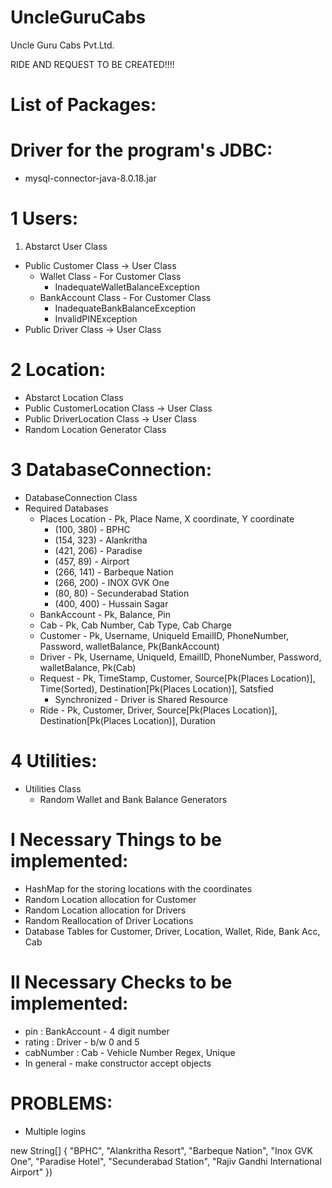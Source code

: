 # UncleGuruCabs
Uncle Guru Cabs Pvt.Ltd.




RIDE AND REQUEST TO BE CREATED!!!!

# List of Packages:
# Driver for the program's JDBC:
* mysql-connector-java-8.0.18.jar

# 1 Users:
1) Abstarct User Class&nbsp;
* Public Customer Class -> User Class&nbsp;
	* Wallet Class - For Customer Class&nbsp;
		* InadequateWalletBalanceException&nbsp;
	* BankAccount Class - For Customer Class&nbsp;
		* InadequateBankBalanceException&nbsp;
		* InvalidPINException&nbsp;
* Public Driver Class -> User Class&nbsp;

# 2 Location:
* Abstarct Location Class&nbsp;
* Public CustomerLocation Class -> User Class&nbsp;
* Public DriverLocation Class -> User Class&nbsp;
* Random Location Generator Class&nbsp;

# 3 DatabaseConnection:
* DatabaseConnection Class&nbsp;
* Required Databases&nbsp;
	* Places Location - Pk, Place Name, X coordinate, Y coordinate&nbsp;
		* (100, 380)  - BPHC&nbsp;
		* (154, 323)  - Alankritha&nbsp;
		* (421, 206)  - Paradise&nbsp;
		* (457, 89)   - Airport&nbsp;
		* (266, 141)  - Barbeque Nation&nbsp;
		* (266, 200)  - INOX GVK One&nbsp;
		* (80, 80)    - Secunderabad Station&nbsp;
		* (400, 400)  - Hussain Sagar&nbsp;
	* BankAccount     - Pk, Balance, Pin&nbsp;
	* Cab             - Pk, Cab Number, Cab Type, Cab Charge&nbsp;
	* Customer        - Pk, Username, UniqueId EmailID, PhoneNumber, Password, walletBalance, Pk(BankAccount)&nbsp;
	* Driver          - Pk, Username, UniqueId, EmailID, PhoneNumber, Password, walletBalance, Pk(Cab)&nbsp;
	* Request         - Pk, TimeStamp, Customer, Source[Pk(Places Location)], Time(Sorted), Destination[Pk(Places Location)], Satsfied&nbsp;
		* Synchronized - Driver is Shared Resource&nbsp;
	* Ride            - Pk, Customer, Driver, Source[Pk(Places Location)], Destination[Pk(Places Location)], Duration&nbsp;
	

# 4 Utilities:
* Utilities Class&nbsp;
	* Random Wallet and Bank Balance Generators&nbsp;

# I Necessary Things to be implemented:
* HashMap for the storing locations with the coordinates&nbsp;
* Random Location allocation for Customer&nbsp;
* Random Location allocation for Drivers&nbsp;
* Random Reallocation of Driver Locations&nbsp;
* Database Tables for Customer, Driver, Location, Wallet, Ride, Bank Acc, Cab&nbsp;

# II Necessary Checks to be implemented:
* pin : BankAccount - 4 digit number&nbsp;
* rating : Driver - b/w 0 and 5&nbsp;
* cabNumber : Cab - Vehicle Number Regex, Unique&nbsp;
* In general - make constructor accept objects&nbsp;




# PROBLEMS:
* Multiple logins

new String[] { "BPHC", "Alankritha Resort", "Barbeque Nation", "Inox GVK One", "Paradise Hotel", "Secunderabad Station", "Rajiv Gandhi International Airport" })